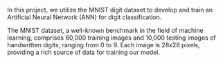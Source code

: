 In this project, we utilize the MNIST digit dataset to develop and train an Artificial Neural Network (ANN) for digit classification. 

The MNIST dataset, a well-known benchmark in the field of machine learning, comprises 60,000 training images and 10,000 testing images of handwritten digits, ranging from 0 to 9. Each image is 28x28 pixels, providing a rich source of data for training our model. 

